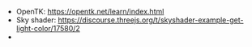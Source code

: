  
 * OpenTK: https://opentk.net/learn/index.html
 * Sky shader: https://discourse.threejs.org/t/skyshader-example-get-light-color/17580/2
 * 
